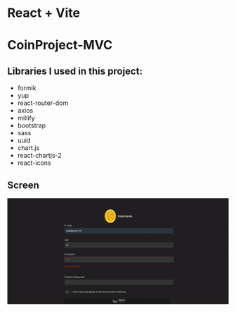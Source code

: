 # React + Vite

# CoinProject-MVC

## Libraries I used in this project:

- formik
- yup
- react-router-dom
- axios
- millify
- bootstrap
- sass
- uuid
- chart.js
- react-chartjs-2
- react-icons

## Screen

![](screen.gif)
